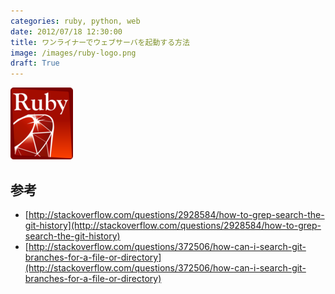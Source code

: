 ```yaml
---
categories: ruby, python, web
date: 2012/07/18 12:30:00
title: ワンライナーでウェブサーバを起動する方法
image: /images/ruby-logo.png
draft: True
---
```


![ruby](/images/ruby-logo.png)



## 参考

* [http://stackoverflow.com/questions/2928584/how-to-grep-search-the-git-history](http://stackoverflow.com/questions/2928584/how-to-grep-search-the-git-history)
* [http://stackoverflow.com/questions/372506/how-can-i-search-git-branches-for-a-file-or-directory](http://stackoverflow.com/questions/372506/how-can-i-search-git-branches-for-a-file-or-directory)

